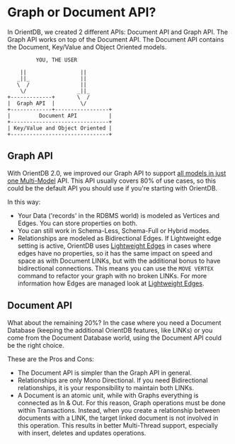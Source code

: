 # Graph or Document API?
In OrientDB, we created 2 different APIs: Document API and Graph API. The Graph API works on top of the Document API. The Document API contains the Document, Key/Value and Object Oriented models.

``` 
         YOU, THE USER

    ||                 ||
   _||_                ||
   \  /                ||
    \/                _||_
+-------------+       \  /
|  Graph API  |        \/
+-------------+-----------------+
|         Document API          |
+-------------------------------+
| Key/Value and Object Oriented |
+-------------------------------+
```

## Graph API 
With OrientDB 2.0, we improved our Graph API to support [all models in just one Multi-Model](Tutorial-Document-and-graph-model.md) API. This API usually covers 80% of use cases, so this could be the default API you should use if you're starting with OrientDB.

In this way:
- Your Data ('records' in the RDBMS world) is modeled as Vertices and Edges. You can store properties on both.
- You can still work in Schema-Less, Schema-Full or Hybrid modes.
- Relationships are modeled as Bidirectional Edges. If Lightweight edge setting is active, OrientDB uses [Lightweight Edges](Lightweight-Edges.md) in cases where edges have no properties, so it has the same impact on speed and space as with Document LINKs, but with the additional bonus to have bidirectional connections. This means you can use the `MOVE VERTEX` command to refactor your graph with no broken LINKs. For more information how Edges are managed look at [Lightweight Edges](Lightweight-Edges.md).

## Document API

What about the remaining 20%? In the case where you need a Document Database (keeping the additional OrientDB features, like LINKs) or you come from the Document Database world, using the Document API could be the right choice. 

These are the Pros and Cons:
- The Document API is simpler than the Graph API in general.
- Relationships are only Mono Directional. If you need Bidirectional relationships, it is your responsibility to maintain both LINKs.
- A Document is an atomic unit, while with Graphs everything is connected as In & Out. For this reason, Graph operations must be done within Transactions. Instead, when you create a relationship between documents with a LINK, the target linked document is not involved in this operation. This results in better Multi-Thread support, especially with insert, deletes and updates operations.